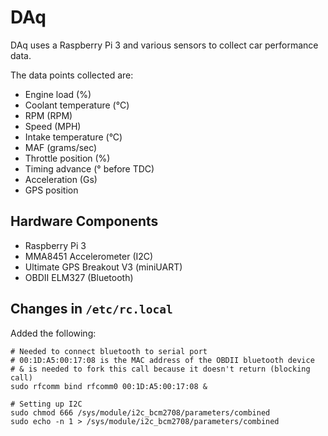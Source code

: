 # DAq

DAq uses a Raspberry Pi 3 and various sensors to collect car performance data.

The data points collected are:

- Engine load (%)
- Coolant temperature (&deg;C)
- RPM (RPM)
- Speed (MPH)
- Intake temperature (&deg;C)
- MAF (grams/sec)
- Throttle position (%)
- Timing advance (&deg; before TDC)
- Acceleration (Gs)
- GPS position

## Hardware Components

- Raspberry Pi 3
- MMA8451 Accelerometer (I2C)
- Ultimate GPS Breakout V3 (miniUART)
- OBDII ELM327 (Bluetooth)

## Changes in `/etc/rc.local`

Added the following:

```
# Needed to connect bluetooth to serial port
# 00:1D:A5:00:17:08 is the MAC address of the OBDII bluetooth device
# & is needed to fork this call because it doesn't return (blocking call)
sudo rfcomm bind rfcomm0 00:1D:A5:00:17:08 &

# Setting up I2C
sudo chmod 666 /sys/module/i2c_bcm2708/parameters/combined
sudo echo -n 1 > /sys/module/i2c_bcm2708/parameters/combined
```
